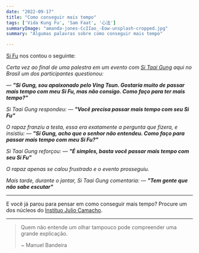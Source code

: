 ```yaml
---
date: "2022-09-17"
title: "Como conseguir mais tempo"
tags: ['Vida Kung Fu', 'Sam Faat', '心法']
summaryImage: "amanda-jones-CcIIao_-Eow-unsplash-cropped.jpg"
summary: "Algumas palavras sobre como conseguir mais tempo"

---
```


[Si Fu](http://mestrejuliocamacho.com "Mestre Julio Camacho") nos contou o seguinte: 

*Certa vez ao final de uma palestra em um evento com [Si Taai Gung](https://moyyat.institute/ "Patriarca Moy Yat") aqui no Brasil um dos participantes questionou:*

*— __"Si Gung, sou apaixonado pelo Ving Tsun. Gostaria muito de passar mais tempo com meu Si Fu, mas não consigo. Como faço para ter mais tempo?"__*

*Si Taai Gung respondeu: — __"Você precisa passar mais tempo com seu Si Fu"__*

*O rapaz franziu a testa, essa era exatamente a pergunta que fizera, e insistiu: — __"Si Gung, acho que o senhor não entendeu. Como faço para passar mais tempo com meu Si Fu?"__*

*Si Taai Gung reforçou: — __"É simples, basta você passar mais tempo com seu Si Fu"__*

*O rapaz apenas se calou frustrado e o evento prosseguiu.*

*Mais tarde, durante o jantar, Si Taai Gung comentaria:  — __"Tem gente que não sabe escutar"__*


***

E você já parou para pensar em como conseguir mais tempo? Procure um dos núcleos do [Instituo Julio Camacho](http://www.myvt-rio.org/).

***

> Quem não entende um olhar tampouco pode compreender uma grande explicação.
> 
> ~ Manuel Bandeira

